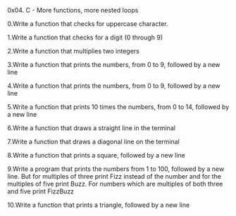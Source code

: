 0x04. C - More functions, more nested loops

0.Write a function that checks for uppercase character.

1.Write a function that checks for a digit (0 through 9)

2.Write a function that multiplies two integers

3.Write a function that prints the numbers, from 0 to 9, followed by a new line

4.Write a function that prints the numbers, from 0 to 9, followed by a new line

5.Write a function that prints 10 times the numbers, from 0 to 14, followed by a new line

6.Write a function that draws a straight line in the terminal

7.Write a function that draws a diagonal line on the terminal

8.Write a function that prints a square, followed by a new line

9.Write a program that prints the numbers from 1 to 100, followed by a new line. But for multiples of three print Fizz instead of the number and for the 
multiples of five print Buzz. For numbers which are multiples of both three and five print FizzBuzz

10.Write a function that prints a triangle, followed by a new line
